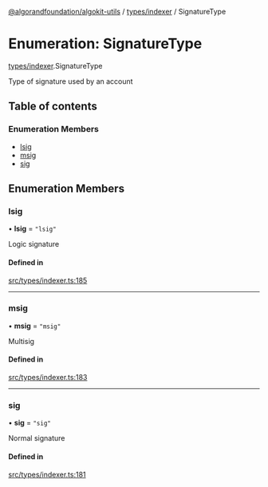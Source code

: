 [@algorandfoundation/algokit-utils](../README.md) / [types/indexer](../modules/types_indexer.md) / SignatureType

# Enumeration: SignatureType

[types/indexer](../modules/types_indexer.md).SignatureType

Type of signature used by an account

## Table of contents

### Enumeration Members

- [lsig](types_indexer.SignatureType.md#lsig)
- [msig](types_indexer.SignatureType.md#msig)
- [sig](types_indexer.SignatureType.md#sig)

## Enumeration Members

### lsig

• **lsig** = ``"lsig"``

Logic signature

#### Defined in

[src/types/indexer.ts:185](https://github.com/algorandfoundation/algokit-utils-ts/blob/main/src/types/indexer.ts#L185)

___

### msig

• **msig** = ``"msig"``

Multisig

#### Defined in

[src/types/indexer.ts:183](https://github.com/algorandfoundation/algokit-utils-ts/blob/main/src/types/indexer.ts#L183)

___

### sig

• **sig** = ``"sig"``

Normal signature

#### Defined in

[src/types/indexer.ts:181](https://github.com/algorandfoundation/algokit-utils-ts/blob/main/src/types/indexer.ts#L181)
